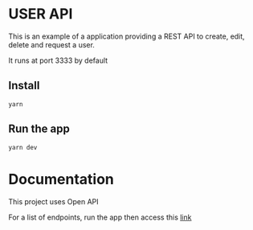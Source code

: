 # USER API

This is an example of a application providing a REST API to create, edit, delete and request a user.

It runs at port 3333 by default

## Install

    yarn

## Run the app

    yarn dev

# Documentation

This project uses Open API

For a list of endpoints, run the app then access this [link](http://localhost:3333/docs)
